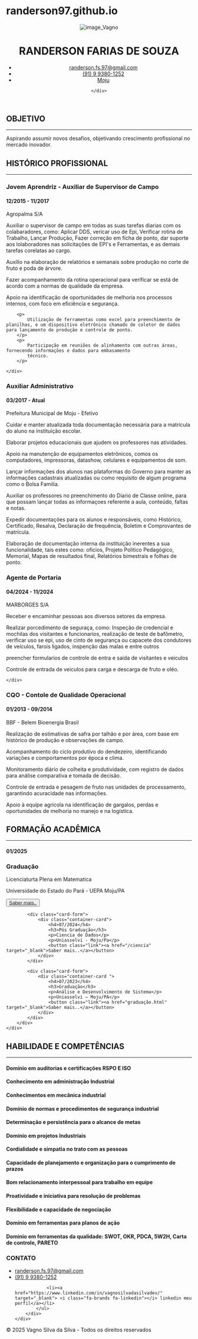 # randerson97.github.io
<html lang="pt-BR"><head><style>body {transition: opacity ease-in 0.2s; } 
body[unresolved] {opacity: 0; display: block; overflow: hidden; position: relative; } 
</style>
    <meta charset="UTF-8">
    <meta name="viewport" content="width=device-width, initial-scale=1.0">
    <link rel="stylesheet" href="https://cdnjs.cloudflare.com/ajax/libs/font-awesome/6.7.2/css/all.min.css" integrity="sha512-Evv84Mr4kqVGRNSgIGL/F/aIDqQb7xQ2vcrdIwxfjThSH8CSR7PBEakCr51Ck+w+/U6swU2Im1vVX0SVk9ABhg==" crossorigin="anonymous" referrerpolicy="no-referrer">
    <link rel="stylesheet" href="asset/Css/style.css">
    <title>RANDERSON FARIAS DE SOUZA</title>
</head>

<body>

<header>
    <div class="imagem_logo">
        <img class="logo" src="img/WhatsApp Image 2025-03-24 at 8.29.09 PM.jpeg" alt="image_Vagno">
    </div>
    <div class="titulo">
        <h1>RANDERSON FARIAS DE SOUZA</h1>
        <ul>
            <li><a href="mailto:randerson.fs.97@gmail.com"> <i class="fa-regular fa-envelope"></i> randerson.fs.97@gmail.com</a>
            </li>
            <li><a href="https://api.whatsapp.com/send?phone=5591993801252"><i class="fa-brands fa-whatsapp"></i>
                (91) 9 9380-1252</a></li>
            <li><a href="https://www.google.com/maps/place/Moju,+PA,+68450-000/@-1.8904055,-48.7781718,15z/data=!3m1!4b1!4m6!3m5!1s0x92bcabb0fb7bb561:0xd6ea1353ddfe30ea!8m2!3d-1.8867581!4d-48.7657371!16s%2Fm%2F09rs6l1?entry=ttu&amp;g_ep=EgoyMDI1MDQxNi4xIKXMDSoASAFQAw%3D%3D"><i class="fa-solid fa-location-dot"></i> Moju</a></li>
        </ul>
        
    </div>
</header>

<section id="conatine-geral">
    <div class="containe">
        <h2><i class="fas fa-bullseye"></i> OBJETIVO</h2>
        <hr>
        <p>Aspirando assumir novos desafios, objetivando crescimento profissional no mercado inovador.</p>
        <h2><i class="fa-solid fa-briefcase"></i> HISTÓRICO PROFISSIONAL</h2>
        <hr>
    </div>
</section>
<section class="card" id="conatine-geral">
    <div class="container-card">
        <h3>Jovem Aprendriz - Auxiliar de Supervisor de Campo </h3>
        <h4>12/2015 - 11/2017</h4>
        <p>Agropalma S/A</p>
        <p>Auxiliar o supervisor de campo em todas as suas tarefas diarias com os colabaradores, como: Aplicar DDS, vericar uso de Epi, Verificar rotina de Trabalho, Lançar Produção, Fazer correção em ficha de ponto, dar suporte aos lolaboradores nas solicitações de EPI's e Ferramentas, e as demais tarefas corelatas ao cargo. 
        </p>
        <p>Auxílio na elaboração de relatórios e semanais sobre produção no corte de fruto e poda de árvore.
        </p>
        <p>Fazer acompanhamento da rotina operacional para verificar se está de acordo com a normas de qualidade da empresa. 
        </p>
        <p>
            Apoio na identificação de oportunidades de melhoria nos processos internos, com foco em eficiência e
            segurança.
        </p>
        
        <p>
            Utilização de ferramentas como excel para preenchimento de planilhas, e um dispositivo eletrônico chamado de coletor de dados para lançamento de produção e controle de ponto.
        </p>
        <p>
            Participação em reuniões de alinhamento com outras áreas, fornecendo informações e dados para embasamento
            técnico.
        </p>

    </div>
</section>

<section class="card" id="conatine-geral">
    <div class="container-card">
        <h3>Auxiliar Administrativo</h3>
        <h4>03/2017 - Atual</h4>
        <p>Prefeitura Municipal de Moju - Efetivo</p>
        <p>Cuidar e manter atualizada toda documentação necessária para a matrícula do aluno na instituição escolar.
        </p>
        <p>Elaborar projetos educacionais que ajudem os professores nas atividades.</p>
        <p>
            Apoio na manutenção de equipamentos eletrônicos, comos os computadores, impressoras, datashow, celulares e equipamentos de som.
        </p>
        <p>
Lançar informações dos alunos nas plataformas do Governo para manter as informações cadastrais atualizadas ou como requisito de algum programa como o Bolsa Familia.        </p>
        <p>Auxiliar os professores no preenchimento do Diario de Classe online, para que possam lançar todas as informaçoes referente a aula, conteúdo, faltas e notas.</p>
        <p>
        </p><p>Expedir documentações para os alunos e responsáveis, como Histórico, Certificado, Resalva, Declaração de frequência, Boletim e Comprovantes de matrícula.  </p>
        <p>Elaboração de documentação interna da instituição inerentes a sua funcionalidade, tais estes como: oficios, Projeto Politico Pedagógico, Memorial, Mapas de resultados final, Relatórios bimestrais e folhas de ponto.</p>
    </div>
</section>

<section class="card" id="conatine-geral">
    <div class="container-card">
        <h3>Agente de Portaria </h3>
        <h4>04/2024 - 11/2024</h4>
        <p>MARBORGES S/A</p>
        <p>Receber e encaminhar pessoas aos diversos setores da empresa.</p>
        <p>Realizar porcedimento de seguraça, como: Inspeção de credencial e mochilas dos visitantes e funcionarios, realização de teste de bafômetro, verificar uso se epi, uso de cinto de segurança ou capacete dos condutores de veículos, farois ligados, inspenção das malas e entre outros</p>
        <p>
preencher formularios de controle de entra e saida de visitantes e veiculos         </p>
        <p>
Controle de entrada de veiculos para carga e descarga de fruto e oléo.        </p>
        
    </div>
</section>



<section class="card" id="conatine-geral">
    <div class="container-card">
        <h3>CQO - Contole de Qualidade Operacional</h3>
        <h4>01/2013 - 09/2014</h4>
        <p>BBF - Belem Bioenergia Brasil</p>
        <p>
            Realização de estimativas de safra por talhão e por área, com base em histórico de produção e observações de campo.
        </p>
        <p>
            Acompanhamento do ciclo produtivo do dendezeiro, identificando variações e comportamentos por época e clima.
        </p>
        <p>
            Monitoramento diário de colheita e produtividade, com registro de dados para análise comparativa e tomada de decisão.
        </p>
        <p>
            Controle de entrada e pesagem de fruto nas unidades de processamento, garantindo acuracidade nas informações.
        </p>
        <p>
            Apoio à equipe agrícola na identificação de gargalos, perdas e oportunidades de melhoria no manejo e na logística.
        </p>
    </div>
</section><section>
    <div class="containe" id="conatine-geral">
        <h2><i class="fas fa-graduation-cap"></i> FORMAÇÃO ACADÊMICA</h2>
        <hr>
        <div class="container-cards">
            <div class="card-form"><a></a>
                <div class="container-card">
                    <h4>01/2025</h4>
                    <h3>Graduação</h3>
                    <p>Licenciaturta Plena em Matematica </p>
                    <p>Universidade do Estado do Pará - UEPA Moju/PA</p>
                    <button class="link"><a href="/gestao" target="_blank">Saber mais..</a></button>
                </div>
            </div>

            <div class="card-form">
                <div class="container-card">
                    <h4>07/2024</h4>
                    <h3>Pós Graduação</h3>
                    <p>Ciencia de Dados</p>
                    <p>Uniasselvi - Moju/Pa</p>
                    <button class="link"><a href="/ciencia" target="_blank">Saber mais..</a></button>
                </div>
            </div>

            <div class="card-form">
                <div class="container-card ">
                    <h4>07/2023</h4>
                    <h3>Graduação</h3>
                    <p>Análise e Desenvolvimento de Sistema</p>
                    <p>Uniasselvi – Moju/PA</p>
                    <button class="link"><a href="graduação.html" target="_blank">Saber mais..</a></button>
                </div>
            </div>
        </div>
    </div>
</section>

<section>
    <div class="containe">
        <h2 class="quebra"><i class="far fa-check-circle"></i> HABILIDADE E COMPETÊNCIAS</h2>
        <hr>
        <div class="habilidade">
            <h4><i class="fas fa-circle"></i> Domínio em auditorias e certificações RSPO E ISO</h4>
            <h4><i class="fas fa-circle"></i> Conhecimento em administração Industrial</h4>
            <h4><i class="fas fa-circle"></i> Conhecimentos em mecânica industrial</h4>
            <h4><i class="fas fa-circle"></i> Domínio de normas e procedimentos de segurança industrial</h4>
            <h4><i class="fas fa-circle"></i> Determinação e persistência para o alcance de metas</h4>
            <h4><i class="fas fa-circle"></i> Domínio em projetos Industriais</h4>
            <h4><i class="fas fa-circle"></i> Cordialidade e simpatia no trato com as pessoas</h4>
            <h4><i class="fas fa-circle"></i> Capacidade de planejamento e organização para o cumprimento de prazos</h4>
            <h4><i class="fas fa-circle"></i> Bom relacionamento interpessoal para trabalho em equipe</h4>
            <h4><i class="fas fa-circle"></i> Proatividade e iniciativa para resolução de problemas</h4>
            <h4><i class="fas fa-circle"></i> Flexibilidade e capacidade de negociação</h4>
            <h4><i class="fas fa-circle"></i> Domínio em ferramentas para planos de ação</h4>
            <h4><i class="fas fa-circle"></i> Dominio em ferramentas da qualidade: SWOT, OKR, PDCA, 5W2H, Carta de
                controle, PARETO</h4>
        </div>
    </div>
</section>

<section>
    <div class="contato">
        <h3>CONTATO</h3>
        <div class="emal">
            <ul id="contato">
                <li><a href="mailto:randerson.fs.97@gmail.com"> <i class="fa-regular fa-envelope"></i> randerson.fs.97@gmail.com</a></li>
                <li><a href="https://api.whatsapp.com/send?phone=5591993801252"><i class="fa-brands fa-whatsapp"></i> (91) 9 9380-1252</a></li>
               
                <li><a href="https://www.linkedin.com/in/vagnosilvadasilvadev/" target="_blank"> <i class="fa-brands fa-linkedin"></i> linkedin meu perfil</a></li>
            </ul>
        </div>
    </div>
</section>

<footer>
    <p>© 2025 Vagno Silva da Silva - Todos os direitos reservados</p>
</footer>


<veepn-guard-alert><style>@font-face{font-family:FigtreeVF;src:url(chrome-extension://majdfhpaihoncoakbjgbdhglocklcgno/fonts/FigtreeVF.woff2) format("woff2 supports variations"),url(chrome-extension://majdfhpaihoncoakbjgbdhglocklcgno/fonts/FigtreeVF.woff2) format("woff2-variations");font-weight:100 1000;font-display:swap}</style></veepn-guard-alert><veepn-lock-screen><style>@font-face{font-family:FigtreeVF;src:url(chrome-extension://majdfhpaihoncoakbjgbdhglocklcgno/fonts/FigtreeVF.woff2) format("woff2 supports variations"),url(chrome-extension://majdfhpaihoncoakbjgbdhglocklcgno/fonts/FigtreeVF.woff2) format("woff2-variations");font-weight:100 1000;font-display:swap}</style></veepn-lock-screen></body></html>
